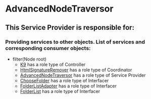 # AdvancedNodeTraversor
## This Service Provider is responsible for:
### Providing services to other objects. List of services and corresponding consumer objects: 
* filter(Node root)
	* [K9](../Controllers/K9.md) has a role type of Controller
	* [HtmlSignatureRemover](../Coordinators/HtmlSignatureRemover.md) has a role type of Coordinator
	* [AdvancedNodeTraversor](../ServiceProviders/AdvancedNodeTraversor.md) has a role type of Service Provider
	* [ChooseFolder](../Interfacers/ChooseFolder.md) has a role type of Interfacer
	* [FolderListAdapter](../Interfacers/FolderListAdapter.md) has a role type of Interfacer
	* [FolderList](../Interfacers/FolderList.md) has a role type of Interfacer
